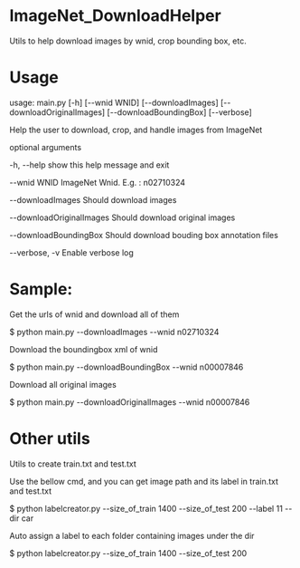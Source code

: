 # ImageNet_DownloadHelper
Utils to help download images by wnid, crop bounding box, etc.
# Usage
usage: main.py [-h] [--wnid WNID] [--downloadImages]
               [--downloadOriginalImages] [--downloadBoundingBox] [--verbose]

Help the user to download, crop, and handle images from ImageNet

optional arguments

  -h, --help            show this help message and exit

  --wnid WNID           ImageNet Wnid. E.g. : n02710324

  --downloadImages      Should download images

  --downloadOriginalImages
                        Should download original images

  --downloadBoundingBox
                        Should download bouding box annotation files

  --verbose, -v         Enable verbose log

# Sample:
Get the urls of wnid and download all of them

$ python main.py --downloadImages --wnid n02710324

Download the boundingbox xml of wnid

$ python main.py --downloadBoundingBox --wnid n00007846

Download all original images

$ python main.py --downloadOriginalImages --wnid n00007846

# Other utils
Utils to create train.txt and test.txt

Use the bellow cmd, and you can get image path and its label in train.txt and test.txt

$ python labelcreator.py --size_of_train 1400 --size_of_test 200  --label 11 --dir car

Auto assign a label to each folder containing images under the dir

$ python labelcreator.py --size_of_train 1400 --size_of_test 200
